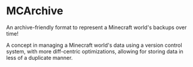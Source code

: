 # MCArchive

An archive-friendly format to represent a Minecraft world's backups over time!

A concept in managing a Minecraft world's data using a version control system, with more diff-centric optimizations, allowing for storing data in less of a duplicate manner.